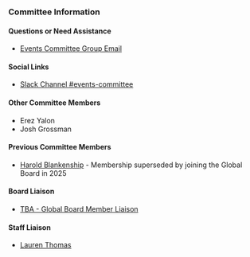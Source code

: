 ### Committee Information

#### Questions or Need Assistance

* [Events Committee Group Email](mailto:events-committee@owasp.org)

#### Social Links

* [Slack Channel #events-committee](https://app.slack.com/client/T04T40NHX/C010AF25WSZ/details/top)

#### Other Committee Members

* Erez Yalon
* Josh Grossman

#### Previous Committee Members

* [Harold Blankenship](mailto:harold.blankenship@owasp.org) - Membership superseded by joining the Global Board in 2025
 
#### Board Liaison

* [TBA - Global Board Member Liaison](TBA)

#### Staff Liaison

* [Lauren Thomas](mailto:lauren.thomas@owasp.com)
